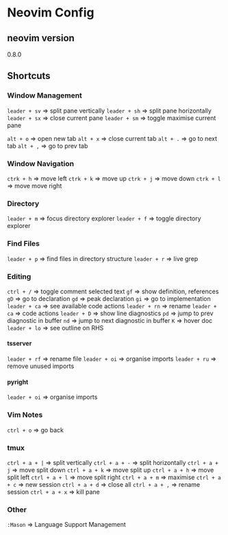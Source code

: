 # Neovim Config

## neovim version

0.8.0

## Shortcuts

### Window Management

`leader + sv` => split pane vertically
`leader + sh` => split pane horizontally
`leader + sx` => close current pane
`leader + sm` => toggle maximise current pane

`alt + o` => open new tab
`alt + x` => close current tab
`alt + .` => go to next tab
`alt + ,` => go to prev tab

### Window Navigation

`ctrk + h` => move left
`ctrk + k` => move up
`ctrk + j` => move down
`ctrk + l` => move move right

### Directory

`leader + m` => focus directory explorer
`leader + f` => toggle directory explorer

### Find Files

`leader + p` => find files in directory structure
`leader + r` => live grep

### Editing

`ctrl + /` => toggle comment selected text
`gf` => show definition, references
`gD` => go to declaration
`gd` => peak declaration
`gi` => go to implementation
`leader + ca` => see available code actions
`leader + rn` => rename
`leader + ca` => code actions
`leader + D` => show line diagnostics
`pd` => jump to prev diagnostic in buffer
`nd` => jump to next diagnostic in buffer
`K` => hover doc
`leader + lo` => see outline on RHS

#### tsserver

`leader + rf` => rename file
`leader + oi` => organise imports
`leader + ru` => remove unused imports

#### pyright

`leader + oi` => organise imports

### Vim Notes

`ctrl + o` => go back

### tmux

`ctrl + a + |` => split vertically
`ctrl + a + -` => split horizontally
`ctrl + a + j` => move split down
`ctrl + a + k` => move split up
`ctrl + a + h` => move split left
`ctrl + a + l` => move split right
`ctrl + a + m` => maximise
`ctrl + a + c` => new session
`ctrl + a + d` => close all
`ctrl + a + ,` => rename session
`ctrl + a + x` => kill pane

### Other

`:Mason` => Language Support Management
